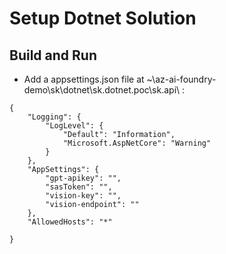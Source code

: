 # Setup Dotnet Solution

## Build and Run

- Add a appsettings.json file at ~\az-ai-foundry-demo\sk\dotnet\sk.dotnet.poc\sk.api\ :
```
{
    "Logging": {
        "LogLevel": {
            "Default": "Information",
            "Microsoft.AspNetCore": "Warning"
        }
    },
    "AppSettings": {
        "gpt-apikey": "",
        "sasToken": "",
        "vision-key": "",
        "vision-endpoint": ""
    },
    "AllowedHosts": "*"

}
```